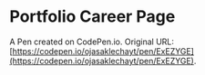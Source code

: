 # Portfolio Career Page

A Pen created on CodePen.io. Original URL: [https://codepen.io/ojasaklechayt/pen/ExEZYGE](https://codepen.io/ojasaklechayt/pen/ExEZYGE).

